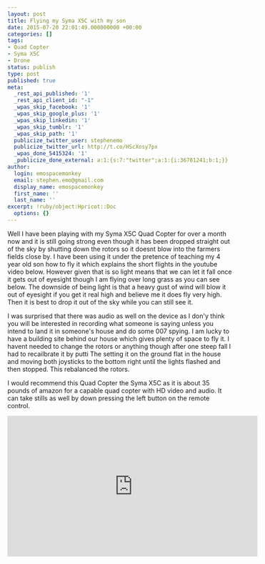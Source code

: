 ```yaml
---
layout: post
title: Flying my Syma X5C with my son
date: 2015-07-20 22:01:49.000000000 +00:00
categories: []
tags:
- Quad Copter
- Syma X5C
- Drone
status: publish
type: post
published: true
meta:
  _rest_api_published: '1'
  _rest_api_client_id: "-1"
  _wpas_skip_facebook: '1'
  _wpas_skip_google_plus: '1'
  _wpas_skip_linkedin: '1'
  _wpas_skip_tumblr: '1'
  _wpas_skip_path: '1'
  publicize_twitter_user: stephenemo
  publicize_twitter_url: http://t.co/HScXosy7px
  _wpas_done_5415324: '1'
  _publicize_done_external: a:1:{s:7:"twitter";a:1:{i:36781241;b:1;}}
author:
  login: emospacemonkey
  email: stephen.emo@gmail.com
  display_name: emospacemonkey
  first_name: ''
  last_name: ''
excerpt: !ruby/object:Hpricot::Doc
  options: {}
---
```

Well I have been playing with my Syma X5C Quad Copter for over a month now and it is still going strong even though it has been dropped straight out of the sky by shutting down the rotors so it doesnt blow into the farmers fields close by. I have been using it under the pretence of teaching my 4 year old son how to fly it which explains the short flights in the youtube video below. However given that is so light means that we can let it fall once it gets out of eyesight though I am flying over long grass as you can see below. The downside of being light is that a heavy gust of wind will blow it out of eyesight if you get it real high and believe me it does fly very high. Then it is best to drop it out of the sky while you can still see it.

I was surprised that there was audio as well on the device as I don'y think you will be interested in recording what someone is saying unless you intend to land it in someone's house and do some 007 spying. I am lucky to have a building site behind our house which gives plenty of space to fly it. I havent needed to change the rotors or anything though after one steep fall I had to recailbrate it by putti The setting it on the ground flat in the house and moving both joysticks to the bottom right until the lights flashed and then stopped. This rebalanced the rotors.

I would recommend this Quad Copter the Syma  X5C as it is about 35 pounds of amazon for a capable quad copter with HD video and audio. It can take stills as well by down pressing the left button on the remote control.

<iframe width="560" height="315" src="https://www.youtube.com/embed/0yzbrEuymd8" frameborder="0" allowfullscreen></iframe>
